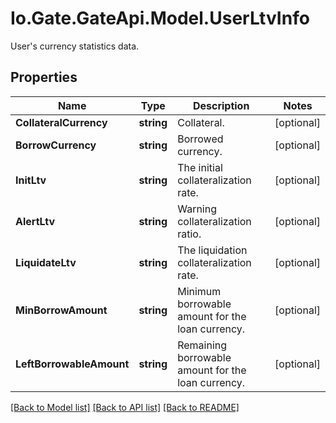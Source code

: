 
# Io.Gate.GateApi.Model.UserLtvInfo

User&#39;s currency statistics data.

## Properties

Name | Type | Description | Notes
------------ | ------------- | ------------- | -------------
**CollateralCurrency** | **string** | Collateral. | [optional] 
**BorrowCurrency** | **string** | Borrowed currency. | [optional] 
**InitLtv** | **string** | The initial collateralization rate. | [optional] 
**AlertLtv** | **string** | Warning collateralization ratio. | [optional] 
**LiquidateLtv** | **string** | The liquidation collateralization rate. | [optional] 
**MinBorrowAmount** | **string** | Minimum borrowable amount for the loan currency. | [optional] 
**LeftBorrowableAmount** | **string** | Remaining borrowable amount for the loan currency. | [optional] 

[[Back to Model list]](../README.md#documentation-for-models)
[[Back to API list]](../README.md#documentation-for-api-endpoints)
[[Back to README]](../README.md)

